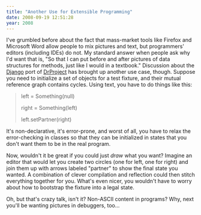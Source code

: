 ```yaml
---
title: "Another Use for Extensible Programming"
date: 2008-09-19 12:51:28
year: 2008
---
```

I've grumbled before about the fact that mass-market tools like Firefox and Microsoft Word allow people to mix pictures and text, but programmers' editors (including IDEs) do not.  My standard answer when people ask why I'd want that is, "So that I can put before and after pictures of data structures for methods, just like I would in a textbook."  Discussion about the <a href="http://www.djangoproject.com/">Django</a> port of <a href="http://www.drproject.org">DrProject</a> has brought up another use case, though.  Suppose you need to initialize a set of objects for a test fixture, and their mutual reference graph contains cycles.  Using text, you have to do things like this:
<blockquote>left = Something(null)

right = Something(left)

left.setPartner(right)</blockquote>
It's non-declarative, it's error-prone, and worst of all, you have to relax the error-checking in classes so that they can be initialized in  states that you don't want them to be in the real program.

Now, wouldn't it be great if you could just <em>draw</em> what you want?  Imagine an editor that would let you create two circles (one for left, one for right) and join them up with arrows labeled "partner" to show the final state you wanted.  A combination of clever compilation and reflection could then stitch everything together for you.  What's even nicer, you wouldn't have to worry about how to bootstrap the fixture into a legal state.

Oh, but that's crazy talk, isn't it?  Non-ASCII content in programs?  Why, next you'll be wanting pictures in debuggers, too...
